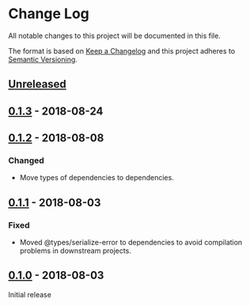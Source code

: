 # Change Log

All notable changes to this project will be documented in this file.

The format is based on [Keep a Changelog](http://keepachangelog.com/)
and this project adheres to [Semantic Versioning](http://semver.org/).

## [Unreleased](https://github.com/atomist/automation-client-ext-logzio/compare/0.1.3...HEAD)

## [0.1.3](https://github.com/atomist/automation-client-ext-logzio/compare/0.1.2...0.1.3) - 2018-08-24

## [0.1.2](https://github.com/atomist/automation-client-ext-logzio/compare/0.1.1...0.1.2) - 2018-08-08

### Changed

-   Move types of dependencies to dependencies.

## [0.1.1](https://github.com/atomist/automation-client-ext-logzio/compare/0.1.0...0.1.1) - 2018-08-03

### Fixed

-   Moved @types/serialize-error to dependencies to avoid compilation
    problems in downstream projects.

## [0.1.0](https://github.com/atomist/automation-client-ext-logzio/tree/0.1.0) - 2018-08-03

Initial release
